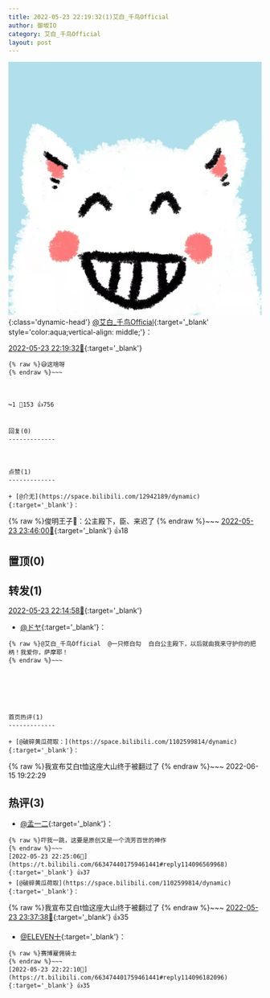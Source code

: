 ```yaml
---
title: 2022-05-23 22:19:32(1)艾白_千鸟Official
author: 御坂IO
category: 艾白_千鸟Official
layout: post
---
```


![img](/images/9ae8b9445fd0665cc014d9080156a45271be73c6.jpg){:class='dynamic-head'}
[@艾白_千鸟Official](https://space.bilibili.com/334537711/dynamic){:target='_blank' style='color:aqua;vertical-align: middle;'}：

[2022-05-23 22:19:32🔗](https://t.bilibili.com/663474401759461441){:target='_blank'}

~~~
{% raw %}😅这啥呀
{% endraw %}~~~



↪️1 💬153 👍756


回复(0)
-------------



点赞(1)
-------------

+ [@介无](https://space.bilibili.com/12942189/dynamic){:target='_blank'}：
~~~
{% raw %}俊明王子🤴：公主殿下，臣、来迟了
{% endraw %}~~~
[2022-05-23 23:46:00🔗](https://t.bilibili.com/663474401759461441#reply114107454320){:target='_blank'} 👍18


置顶(0)
-------------



转发(1)
-------------

[2022-05-23 22:14:58🔗](https://t.bilibili.com/663473224953102473){:target='_blank'}
+ [@ドヤ](https://space.bilibili.com/85226031/dynamic){:target='_blank'}：
~~~
{% raw %}@艾白_千鸟Official  @一只修白勾  白白公主殿下，以后就由我来守护你的把柄！我爱你，萨摩耶！
{% endraw %}~~~






首页热评(1)
-------------

+ [@破碎黄瓜荷取：](https://space.bilibili.com/1102599814/dynamic){:target='_blank'}：
~~~
{% raw %}我宣布艾白t恤这座大山终于被翻过了
{% endraw %}~~~
2022-06-15 19:22:29


热评(3)
-------------

+ [@孟一二](https://space.bilibili.com/493286192/dynamic){:target='_blank'}：
~~~
{% raw %}吓我一跳，这要是原创又是一个流芳百世的神作
{% endraw %}~~~
[2022-05-23 22:25:06🔗](https://t.bilibili.com/663474401759461441#reply114096569968){:target='_blank'} 👍37
+ [@破碎黄瓜荷取](https://space.bilibili.com/1102599814/dynamic){:target='_blank'}：
~~~
{% raw %}我宣布艾白t恤这座大山终于被翻过了
{% endraw %}~~~
[2022-05-23 23:37:38🔗](https://t.bilibili.com/663474401759461441#reply114106287040){:target='_blank'} 👍35
+ [@ELEVEN十](https://space.bilibili.com/99263475/dynamic){:target='_blank'}：
~~~
{% raw %}赛博雇佣骑士
{% endraw %}~~~
[2022-05-23 22:22:10🔗](https://t.bilibili.com/663474401759461441#reply114096182096){:target='_blank'} 👍35


